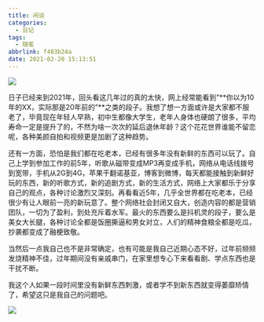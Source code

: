 ```yaml
---
title: 闲谈
categories:
  - 日记
tags:
  - 随笔
abbrlink: f483b24a
date: 2021-02-20 15:13:51
---
```

![](http://img-upyun.kekeyu.top/20210220155507.jpg)

日子已经来到2021年，回头看这几年过的真的太快，网上经常能看到”**你以为10年的XX，实际那是20年前的”**之类的段子。我想了想一方面或许是大家都不服老了，毕竟现在年轻人早熟，初中生都像大学生，老年人身体也硬朗了很多，平均寿命一定是提升了的，不然为啥一次次的延后退休年龄？这个花花世界谁能不留恋呢，各种美颜自拍和视频更是加剧了这种趋势。

还有一方面，恐怕是我们都在吃老本，已经有很多年没有新鲜的东西可以玩了。自己上学到参加工作的前5年，听歌从磁带变成MP3再变成手机，网络从电话线拨号到宽带，手机从2G到4G，苹果干翻诺基亚，博客到微博，每天都能接触到新鲜好玩的东西，新的听歌方式，新的追剧方式，新的生活方式，网络上大家都乐于分享自己的观点，各种讨论激烈又深刻。再看看近5年，几乎全世界都在吃老本，已经很少有让人眼前一亮的新玩意了。整个网络社会封闭又自大，创造内容的都是营销团队，一切为了盈利，到处充斥着水军。最火的东西要么是抖机灵的段子，要么是美女大长腿，各种讨论全都是饭圈撕逼和男女对立，人们的精神食粮全都是吃瓜，抄袭都变成了融梗致敬。

当然后一点我自己也不是非常确定，也有可能是我自己近期心态不好，过年前频频发烧精神不佳，过年期间没有亲戚串门，在家里想专心下来看看剧、学点东西也是干扰不断。

我这个人如果一段时间里没有新鲜东西刺激，或者学不到新东西就变得萎靡矫情了，希望这只是我自己的问题吧。

![](http://img-upyun.kekeyu.top/20210220161724.jpg)
